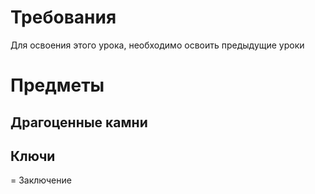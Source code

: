 # Требования #
Для освоения этого урока, необходимо освоить предыдущие уроки

# Предметы #
## Драгоценные камни ##
## Ключи ##

= Заключение